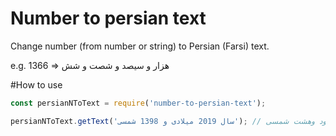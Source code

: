 # Number to persian text
Change number (from number or string)  to Persian (Farsi) text.

e.g. 1366 => هزار و سیصد و شصت و شش


#How to use
```javascript
const persianNToText = require('number-to-persian-text');

persianNToText.getText('سال 2019 میلادی و 1398 شمسی'); // سال دو هزار و نوزده میلادی و یک هزار و سیصد ونود وهشت شمسی
```